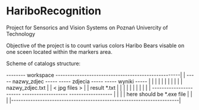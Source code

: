 # HariboRecognition
Project for Sensorics and Vision Systems on Poznań Univercity of Technology

Objective of the project is to count varius colors Haribo Bears visable on one sceen located within the markers area.

Scheme of catalogs structure:

 -------- workspace ----------------------------------------------------|
 |  ----- nazwy_zdjec -----   ----- zdjecia -----   ----- wyniki -----  |
 |  |                     |   |                 |   |                |  |
 |  |   nazwy_zdjec.txt   |   |  < jpg files >  |   |  result *.txt  |  |
 |  |                     |   |                 |   |                |  |
 |  -----------------------   -------------------   ------------------  |
 |                                                                      |
 | here should be *.exe file                                            |
 |                                                                      |
 |----------------------------------------------------------------------|
